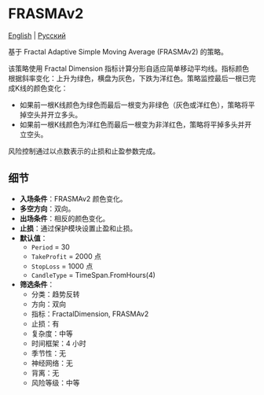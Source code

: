 # FRASMAv2
[English](README.md) | [Русский](README_ru.md)

基于 Fractal Adaptive Simple Moving Average (FRASMAv2) 的策略。

该策略使用 Fractal Dimension 指标计算分形自适应简单移动平均线。指标颜色根据斜率变化：上升为绿色，横盘为灰色，下跌为洋红色。策略监控最后一根已完成K线的颜色变化：

- 如果前一根K线颜色为绿色而最后一根变为非绿色（灰色或洋红色），策略将平掉空头并开立多头。
- 如果前一根K线颜色为洋红色而最后一根变为非洋红色，策略将平掉多头并开立空头。

风险控制通过以点数表示的止损和止盈参数完成。

## 细节

- **入场条件**：FRASMAv2 颜色变化。
- **多空方向**：双向。
- **出场条件**：相反的颜色变化。
- **止损**：通过保护模块设置止盈和止损。
- **默认值**：
  - `Period` = 30
  - `TakeProfit` = 2000 点
  - `StopLoss` = 1000 点
  - `CandleType` = TimeSpan.FromHours(4)
- **筛选条件**：
  - 分类：趋势反转
  - 方向：双向
  - 指标：FractalDimension, FRASMAv2
  - 止损：有
  - 复杂度：中等
  - 时间框架：4 小时
  - 季节性：无
  - 神经网络：无
  - 背离：无
  - 风险等级：中等
